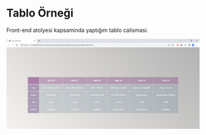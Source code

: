 # Tablo Örneği
Front-end atolyesi kapsaminda yaptığım tablo calismasi.

![my-table](https://github.com/nisayavuz/Tablo-Calismasi/blob/main/img/my-table.PNG)
